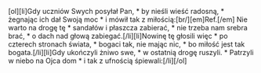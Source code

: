[ol][li]Gdy uczniów Swych posyłał Pan, * by nieśli wieść radosną, * żegnając ich dał Swoją moc * i mówił tak z miłością:[br/][em]Ref.[/em] Nie warto na drogę tę * sandałów i płaszcza zabierać, * nie trzeba nam srebra brać, * o dach nad głową zabiegać.[/li][li]Nowinę tę głosili więc * po czterech stronach świata, * bogaci tak, nie mając nic, * bo miłość jest tak bogata.[/li][li]Gdy ukończyli żniwo swe, * w ostatnią drogę ruszyli. * Patrzyli w niebo na Ojca dom * i tak z ufnością śpiewali:[/li][/ol]